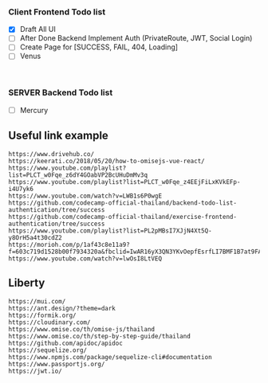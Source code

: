 ### Client Frontend Todo list

- [x] Draft All UI
- [ ] After Done Backend Implement Auth (PrivateRoute, JWT, Social Login)
- [ ] Create Page for [SUCCESS, FAIL, 404, Loading]
- [ ] Venus

<br />

### SERVER Backend Todo list

- [ ] Mercury



## Useful link example

```
https://www.drivehub.co/
https://keerati.co/2018/05/20/how-to-omisejs-vue-react/
https://www.youtube.com/playlist?list=PLCT_w0Fqe_z6dY4GOabVP2BcUHuDmMv3q
https://www.youtube.com/playlist?list=PLCT_w0Fqe_z4EEjFiLxKVkEFp-i4U7yk6
https://www.youtube.com/watch?v=LWB1s6P0wgE
https://github.com/codecamp-official-thailand/backend-todo-list-authentication/tree/success
https://github.com/codecamp-official-thailand/exercise-frontend-authentication/tree/success
https://www.youtube.com/playlist?list=PL2pMBsI7XJjN4Xt5Q-y8OrH5a4t30cdZ2
https://morioh.com/p/1af43c8e11a9?f=603c719d1528b00f7934320a&fbclid=IwAR16yX3QN3YKvOepfEsrfLI7BMF1B7at9FAGEra3onKElke4509lfR6rPkg
https://www.youtube.com/watch?v=lwOsI8LtVEQ
```

## Liberty

```
https://mui.com/
https://ant.design/?theme=dark
https://formik.org/
https://cloudinary.com/
https://www.omise.co/th/omise-js/thailand
https://www.omise.co/th/step-by-step-guide/thailand
https://github.com/apidoc/apidoc
https://sequelize.org/
https://www.npmjs.com/package/sequelize-cli#documentation
https://www.passportjs.org/
https://jwt.io/
```